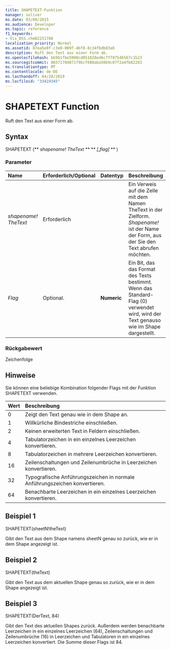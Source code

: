 ```yaml
---
title: SHAPETEXT-Funktion
manager: soliver
ms.date: 03/09/2015
ms.audience: Developer
ms.topic: reference
f1_keywords:
- Vis_DSS.chm82251788
localization_priority: Normal
ms.assetid: 87ea5e8f-c3e0-009f-4bf8-8c34fbdb83a6
description: Ruft den Text aus einer Form ab.
ms.openlocfilehash: bb9b1fbe5900cd051828ed6c7ff07546567c1b23
ms.sourcegitcommit: 8657170d071f9bcf680aba50b9c07f2a4fb82283
ms.translationtype: MT
ms.contentlocale: de-DE
ms.lasthandoff: 04/28/2019
ms.locfileid: "33419345"
---
```

# <a name="shapetext-function"></a>SHAPETEXT Function

Ruft den Text aus einer Form ab. 
  
## <a name="syntax"></a>Syntax

SHAPETEXT (** *shapename! TheText* ** ** *[,flag]* ** ) 
  
### <a name="parameters"></a>Parameter

|**Name**|**Erforderlich/Optional**|**Datentyp**|**Beschreibung**|
|:-----|:-----|:-----|:-----|
| _shapename! TheText_ <br/> |Erforderlich  <br/> ||Ein Verweis auf die Zelle mit dem Namen TheText in der Zielform.  _Shapename!_ ist der Name der Form, aus der Sie den Text abrufen möchten.  <br/> |
| _Flag_ <br/> |Optional.  <br/> |**Numeric** <br/> |Ein Bit, das das Format des Texts bestimmt. Wenn das Standard-Flag (0) verwendet wird, wird der Text genauso wie im Shape dargestellt.  <br/> |
   
### <a name="return-value"></a>Rückgabewert

Zeichenfolge
  
## <a name="remarks"></a>Hinweise

Sie können eine beliebige Kombination folgender Flags mit der Funktion SHAPETEXT verwenden.
  
|**Wert**|**Beschreibung**|
|:-----|:-----|
|0  <br/> |Zeigt den Text genau wie in dem Shape an.  <br/> |
|1  <br/> |Willkürliche Bindestriche einschließen.  <br/> |
|2  <br/> |Keinen erweiterten Text in Feldern einschließen.  <br/> |
|4   <br/> |Tabulatorzeichen in ein einzelnes Leerzeichen konvertieren.  <br/> |
|8   <br/> |Tabulatorzeichen in mehrere Leerzeichen konvertieren.  <br/> |
|16   <br/> |Zeilenschaltungen und Zeilenumbrüche in Leerzeichen konvertieren.  <br/> |
|32  <br/> |Typografische Anführungszeichen in normale Anführungszeichen konvertieren.  <br/> |
|64  <br/> |Benachbarte Leerzeichen in ein einzelnes Leerzeichen konvertieren.  <br/> |
   
## <a name="example-1"></a>Beispiel 1

SHAPETEXT(sheetN!theText)
  
Gibt den Text aus dem Shape namens sheetN genau so zurück, wie er in dem Shape angezeigt ist.
  
## <a name="example-2"></a>Beispiel 2

SHAPETEXT(theText)
  
Gibt den Text aus dem aktuellen Shape genau so zurück, wie er in dem Shape angezeigt ist.
  
## <a name="example-3"></a>Beispiel 3

SHAPETEXT(DerText, 84)
  
Gibt den Text des aktuellen Shapes zurück. Außerdem werden benachbarte Leerzeichen in ein einzelnes Leerzeichen (64), Zeilenschaltungen und Zeilenumbrüche (16) in Leerzeichen und Tabulatoren in ein einzelnes Leerzeichen konvertiert. Die Summe dieser Flags ist 84.
  

